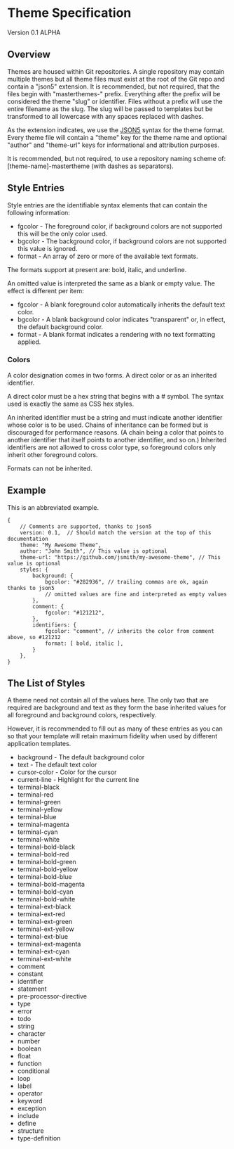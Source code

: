 # Theme Specification

Version 0.1 ALPHA

## Overview

Themes are housed within Git repositories. A single repository may contain multiple themes but all
theme files must exist at the root of the Git repo and contain a "json5" extension. It is
recommended, but not required, that the files begin with "masterthemes-" prefix. Everything after
the prefix will be considered the theme "slug" or identifier. Files without a prefix will use the
entire filename as the slug. The slug will be passed to templates but be transformed to all
lowercase with any spaces replaced with dashes.

As the extension indicates, we use the [JSON5](https://json5.org/) syntax for the theme format.
Every theme file will contain a "theme" key for the theme name and optional "author" and "theme-url"
keys for informational and attribution purposes.

It is recommended, but not required, to use a repository naming scheme of: [theme-name]-mastertheme
(with dashes as separators).

## Style Entries

Style entries are the identifiable syntax elements that can contain the following information:

-   fgcolor - The foreground color, if background colors are not supported this will be the only
    color used.
-   bgcolor - The background color, if background colors are not supported this value is ignored.
-   format - An array of zero or more of the available text formats.

The formats support at present are: bold, italic, and underline.

An omitted value is interpreted the same as a blank or empty value. The effect is different per
item:

-   fgcolor - A blank foreground color automatically inherits the default text color.
-   bgcolor - A blank background color indicates "transparent" or, in effect, the default background
    color.
-   format - A blank format indicates a rendering with no text formatting applied.

### Colors

A color designation comes in two forms. A direct color or as an inherited identifier.

A direct color must be a hex string that begins with a # symbol. The syntax used is exactly the same
as CSS hex styles.

An inherited identifier must be a string and must indicate another identifier whose color is to be
used. Chains of inheritance can be formed but is discouraged for performance reasons. (A chain being
a color that points to another identifier that itself points to another identifier, and so on.)
Inherited identifiers are not allowed to cross color type, so foreground colors only inherit other
foreground colors.

Formats can not be inherited.

## Example

This is an abbreviated example.

```json5
{
    // Comments are supported, thanks to json5
    version: 0.1,  // Should match the version at the top of this documentation
    theme: "My Awesome Theme",
    author: "John Smith", // This value is optional
    theme-url: "https://github.com/jsmith/my-awesome-theme", // This value is optional
    styles: {
        background: {
            bgcolor: "#282936", // trailing commas are ok, again thanks to json5
            // omitted values are fine and interpreted as empty values
        },
        comment: {
            fgcolor: "#121212",
        },
        identifiers: {
            fgcolor: "comment", // inherits the color from comment above, so #121212
            format: [ bold, italic ],
        }
    },
}
```

## The List of Styles

A theme need not contain all of the values here. The only two that are required are background and
text as they form the base inherited values for all foreground and background colors, respectively.

However, it is recommended to fill out as many of these entries as you can so that your template
will retain maximum fidelity when used by different application templates.

-   background - The default background color
-   text - The default text color
-   cursor-color - Color for the cursor
-   current-line - Highlight for the current line
-   terminal-black
-   terminal-red
-   terminal-green
-   terminal-yellow
-   terminal-blue
-   terminal-magenta
-   terminal-cyan
-   terminal-white
-   terminal-bold-black
-   terminal-bold-red
-   terminal-bold-green
-   terminal-bold-yellow
-   terminal-bold-blue
-   terminal-bold-magenta
-   terminal-bold-cyan
-   terminal-bold-white
-   terminal-ext-black
-   terminal-ext-red
-   terminal-ext-green
-   terminal-ext-yellow
-   terminal-ext-blue
-   terminal-ext-magenta
-   terminal-ext-cyan
-   terminal-ext-white
-   comment
-   constant
-   identifier
-   statement
-   pre-processor-directive
-   type
-   error
-   todo
-   string
-   character
-   number
-   boolean
-   float
-   function
-   conditional
-   loop
-   label
-   operator
-   keyword
-   exception
-   include
-   define
-   structure
-   type-definition
